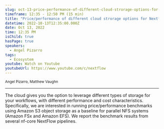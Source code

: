 ```yaml
---
slug: oct-13-price-performance-of-different-cloud-strorage-options-for-nextflow-workflows
timeframe: 12:35 - 12:50 PM (15 min)
title: "Price/performance of different cloud strorage options for Nextflow workflows"
datetime: 2022-10-13T12:35:00.000Z
date: Oct 13, 2022
time: 12:35 PM
isChild: true
hasPage: true
speakers:
  - Angel Pizarro
tags:
  - Ecosystem
youtube: Watch on Youtube
youtubeUrl: https://www.youtube.com/c/nextflow
---
```

<div className="mb-4">
  <small className="typo-small">
    Angel Pizarro, Matthew Vaughn
  </small>
</div>

<hr className="border-t border-gray-50 mb-4 opacity-20" />

The cloud gives you the option to leverage different types of storage for your workflows, with different performance and cost characteristics. Specifically, we are interested in running price/performance benchmarks using Amazon S3 object storage as a baseline for parallel NFS systems (Amazon FSx and Amazon EFS). We report the benchmark results from several nf-core NextFlow pipelines.
